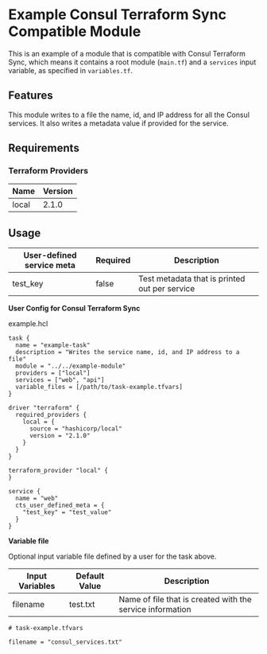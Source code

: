 # Example Consul Terraform Sync Compatible Module

This is an example of a module that is compatible with Consul Terraform Sync, which means it contains a root module (`main.tf`) and a `services` input variable, as specified in `variables.tf`.

## Features

This module writes to a file the name, id, and IP address for all the Consul services. It also writes a metadata value if provided for the service.

## Requirements
### Terraform Providers

| Name | Version |
|------|---------|
| local | 2.1.0 |


## Usage
| User-defined service meta | Required | Description |
|-------------------|----------|-------------|
| test_key | false | Test metadata that is printed out per service |

**User Config for Consul Terraform Sync**

example.hcl
```hcl
task {
  name = "example-task"
  description = "Writes the service name, id, and IP address to a file"
  module = "../../example-module"
  providers = ["local"]
  services = ["web", "api"]
  variable_files = [/path/to/task-example.tfvars]
}

driver "terraform" {
  required_providers {
    local = {
      source = "hashicorp/local"
      version = "2.1.0"
    }
  }
}

terraform_provider "local" {
}

service {
  name = "web"
  cts_user_defined_meta = {
    "test_key" = "test_value"
  }
}
```

**Variable file**

Optional input variable file defined by a user for the task above.

| Input Variables | Default Value | Description |
|-------------------|----------|-------------|
| filename | test.txt | Name of file that is created with the service information |

```hcl
# task-example.tfvars

filename = "consul_services.txt"
```
